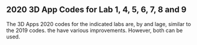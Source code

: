 ## 2020 3D App Codes for Lab 1, 4, 5, 6, 7, 8 and 9

The 3D Apps 2020 codes for the indicated labs are, by and lage, similar to the 2019 codes. the have various improvements. However, both can be used.
